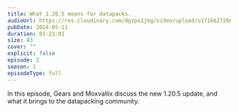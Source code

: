 ```yaml
---
title: What 1.20.5 means for datapacks.
audioUrl: https://res.cloudinary.com/dgzpo1jmg/video/upload/v1716627266/Podcast/datapack-podcast-ep2_dcy5yb.mp3
pubDate: 2024-05-11
duration: 01:23:01
size: 83
cover: ""
explicit: false
episode: 2
season: 1
episodeType: full
---
```

In this episode, Gears and Moxvallix discuss the new 1.20.5 update, and what it brings to the datapacking community.